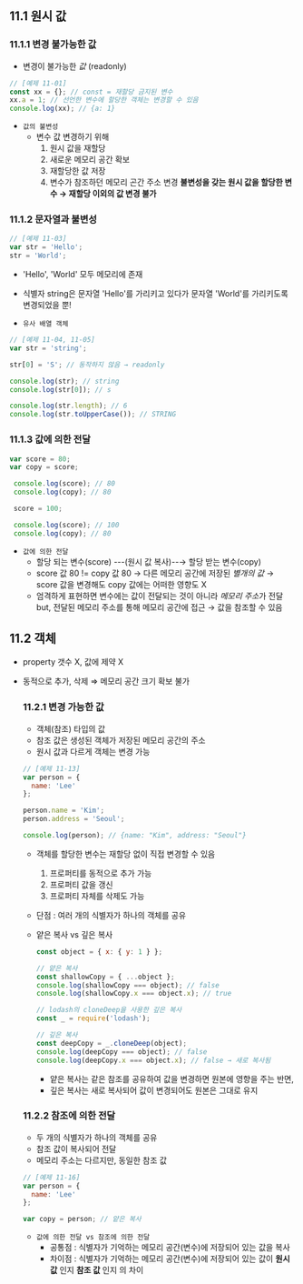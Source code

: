 ## 11.1 원시 값
  ### 11.1.1 변경 불가능한 값
  - 변경이 불가능한 *값* (readonly)

  ```js
  // [예제 11-01]
  const xx = {}; // const = 재할당 금지된 변수
  xx.a = 1; // 선언한 변수에 할당한 객체는 변경할 수 있음
  console.log(xx); // {a: 1}
  ```

  - `값의 불변성`
    - 변수 값 변경하기 위해
      1. 원시 값을 재할당
      2. 새로운 메모리 공간 확보
      3. 재할당한 값 저장
      4. 변수가 참조하던 메모리 곤간 주소 변경
  **불변성을 갖는 원시 값을 할당한 변수 → 재할당 이외의 값 변경 불가**

  ### 11.1.2 문자열과 불변성
  ```js
  // [예제 11-03]
  var str = 'Hello';
  str = 'World';
  ```
  - 'Hello', 'World' 모두 메모리에 존재
  - 식별자 string은 문자열 'Hello'를 가리키고 있다가
    문자열 'World'를 가리키도록 변경되었을 뿐!

  - `유사 배열 객체`
  ```js
  // [예제 11-04, 11-05]
  var str = 'string';

  str[0] = 'S'; // 동작하지 않음 → readonly

  console.log(str); // string
  console.log(str[0]); // s

  console.log(str.length); // 6
  console.log(str.toUpperCase()); // STRING
  ```

  ### 11.1.3 값에 의한 전달
  ```js
  var score = 80;
  var copy = score;

   console.log(score); // 80
   console.log(copy); // 80

   score = 100;

   console.log(score); // 100
   console.log(copy); // 80
  ```
  - `값에 의한 전달`
    - 할당 되는 변수(score) ---(원시 값 복사)--→ 할당 받는 변수(copy)
    - score 값 80 != copy 값 80 → 다른 메모리 공간에 저장된 *별개의 값*
      → score 값을 변경해도 copy 값에는 어떠한 영향도 X
    - 엄격하게 표현하면 변수에는 값이 전달되는 것이 아니라 *메모리 주소*가 전달
      but, 전달된 메모리 주소를 통해 메모리 공간에 접근 → 값을 참조할 수 있음

## 11.2 객체
- property 갯수 X, 값에 제약 X
- 동적으로 추가, 삭제
⇒ 메모리 공간 크기 확보 불가


  ### 11.2.1 변경 가능한 값
  - 객체(참조) 타입의 값
  - 참조 값은 생성된 객체가 저장된 메모리 공간의 주소
  - 원시 값과 다르게 객체는 변경 가능

  ```js
  // [예제 11-13]
  var person = {
    name: 'Lee'
  };

  person.name = 'Kim';
  person.address = 'Seoul';

  console.log(person); // {name: "Kim", address: "Seoul"}
  ```
  - 객체를 할당한 변수는 재할당 없이 직접 변경할 수 있음
    1. 프로퍼티를 동적으로 추가 가능
    2. 프로퍼티 값을 갱신
    3. 프로퍼티 자체를 삭제도 가능

  - 단점 : 여러 개의 식별자가 하나의 객체를 공유

  - 얕은 복사 vs 깊은 복사
    ```js
    const object = { x: { y: 1 } };

    // 얕은 복사
    const shallowCopy = { ...object };
    console.log(shallowCopy === object); // false
    console.log(shallowCopy.x === object.x); // true

    // lodash의 cloneDeep을 사용한 깊은 복사
    const _ = require('lodash');

    // 깊은 복사
    const deepCopy = _.cloneDeep(object);
    console.log(deepCopy === object); // false
    console.log(deepCopy.x === object.x); // false → 새로 복사됨
    ```
    - 얕은 복사는 같은 참조를 공유하여 값을 변경하면 원본에 영향을 주는 반면,
    - 깊은 복사는 새로 복사되어 값이 변경되어도 원본은 그대로 유지

  ### 11.2.2 참조에 의한 전달
  - 두 개의 식별자가 하나의 객체를 공유
  - 참조 값이 복사되어 전달
  - 메모리 주소는 다르지만, 동일한 참조 값

  ```js
  // [예제 11-16]
  var person = {
    name: 'Lee'
  };

  var copy = person; // 얕은 복사
  ```
  
  - `값에 의한 전달 vs 참조에 의한 전달`
    - 공통점 : 식별자가 기억하는 메모리 공간(변수)에 저장되어 있는 값을 복사
    - 차이점 : 식별자가 기억하는 메모리 공간(변수)에 저장되어 있는 값이
              **원시 값** 인지 **참조 값** 인지 의 차이